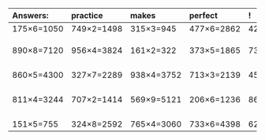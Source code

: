 | Answers: | practice | makes | perfect | ! |
| :--- | :--- | :--- | :--- | :--- |
| 175×6=1050 | 749×2=1498 | 315×3=945 | 477×6=2862 | 423×2=846 | 
|   |   |   |   |   | 
|   |   |   |   |   | 
|   |   |   |   |   | 
| 890×8=7120 | 956×4=3824 | 161×2=322 | 373×5=1865 | 736×3=2208 | 
|   |   |   |   |   | 
|   |   |   |   |   | 
|   |   |   |   |   | 
|   |   |   |   |   | 
| 860×5=4300 | 327×7=2289 | 938×4=3752 | 713×3=2139 | 451×6=2706 | 
|   |   |   |   |   | 
|   |   |   |   |   | 
|   |   |   |   |   | 
|   |   |   |   |   | 
| 811×4=3244 | 707×2=1414 | 569×9=5121 | 206×6=1236 | 867×7=6069 | 
|   |   |   |   |   | 
|   |   |   |   |   | 
|   |   |   |   |   | 
|   |   |   |   |   | 
| 151×5=755 | 324×8=2592 | 765×4=3060 | 733×6=4398 | 623×9=5607 | 
